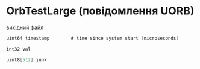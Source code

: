 # OrbTestLarge (повідомлення UORB)



[вихідний файл](https://github.com/PX4/PX4-Autopilot/blob/release/1.15/msg/OrbTestLarge.msg)

```c
uint64 timestamp        # time since system start (microseconds)

int32 val

uint8[512] junk

```
